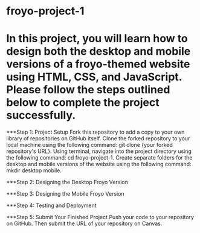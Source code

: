 # froyo-project-1

# In this project, you will learn how to design both the desktop and mobile versions of a froyo-themed website using HTML, CSS, and JavaScript. Please follow the steps outlined below to complete the project successfully.

***Step 1: Project Setup
Fork this repository to add a copy to your own library of repositories on GitHub itself.
Clone the forked repository to your local machine using the following command: git clone {your forked repository's URL}.
Using terminal, navigate into the project directory using the following command: cd froyo-project-1.
Create separate folders for the desktop and mobile versions of the website using the following command: mkdir desktop mobile.

***Step 2: Designing the Desktop Froyo Version

***Step 3: Designing the Mobile Froyo Version

***Step 4: Testing and Deployment

***Step 5: Submit Your Finished Project
Push your code to your repository on GitHub.
Then submit the URL of your repository on Canvas.

